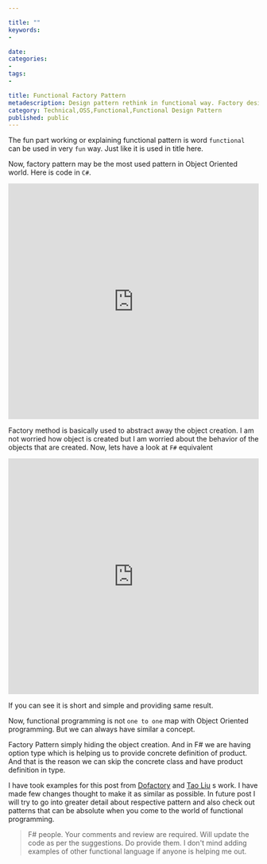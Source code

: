 ```yaml
---

title: ""
keywords:
- 

date: 
categories:
- 
tags:
- 

title: Functional Factory Pattern
metadescription: Design pattern rethink in functional way. Factory design pattern.
category: Technical,OSS,Functional,Functional Design Pattern
published: public
---
```


The fun part working or explaining functional pattern is word `functional` can be used in very `fun` way. Just like it is used in title here. 

Now, factory pattern may be the most used pattern in Object Oriented world. Here is code in `C#`.

 

<iframe width="100%" height="475" src="https://dotnetfiddle.net/Widget/omFgPe" frameborder="0"></iframe>  

Factory method is basically used to abstract away the object creation. I am not worried how object is created but I am worried about the behavior of the objects that are created. 
Now, lets have a look at `F#` equivalent

<iframe width="100%" height="475" src="https://dotnetfiddle.net/Widget/vt23Gc" frameborder="0"></iframe>

If you can see it is short and simple and providing same result.

Now, functional programming is not `one to one` map with Object Oriented programming. But we can always have similar a concept.

Factory Pattern simply hiding the object creation. And in F# we are having option type which is helping us to provide concrete definition of product. And that is the reason we can skip the concrete class and have product definition in type.

I have took examples for this post from [Dofactory](http://www.dofactory.com/) and [Tao Liu](http://fssnip.net/authors/Tao+Liu) s work. I have made few changes thought to make it as similar as possible. In future post I will try to go into greater detail about respective pattern and also check out patterns that can be absolute when you come to the world of functional programming. 

> F# people. Your comments and review are required. Will update the code as per the suggestions. Do provide them. I don't mind adding examples of other functional language if anyone is helping me out. 

